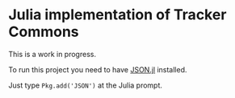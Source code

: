 # Julia implementation of Tracker Commons

This is a work in progress.

To run this project you need to have [JSON.jl](https://github.com/JuliaLang/JSON.jl) installed.

Just type `Pkg.add('JSON')` at the Julia prompt.
